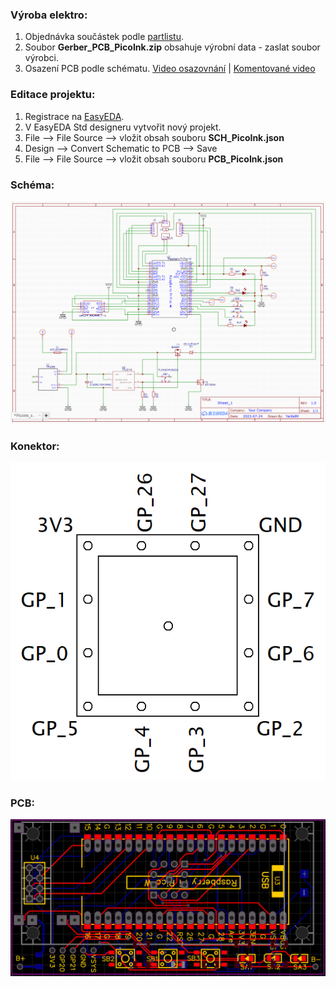 ### Výroba elektro: 
1. Objednávka součástek podle [partlistu](./Partlist.md).
2. Soubor **Gerber_PCB_PicoInk.zip** obsahuje výrobní data - zaslat soubor výrobci.
3. Osazení PCB podle schématu. 
[Video osazovnání](https://www.youtube.com/watch?v=MjlOoAGtTvY&list=PL2hwsy43ra5UZU4RDyN6xl_J_FKD02n1o) |
[Komentované video](https://www.youtube.com/watch?v=83LGPPGywaA)

### Editace projektu:
1. Registrace na [EasyEDA](https://easyeda.com).
2. V EasyEDA Std designeru vytvořit nový projekt.
3. File --> File Source --> vložit obsah souboru **SCH_PicoInk.json**
4. Design --> Convert Schematic to PCB --> Save
5. File --> File Source --> vložit obsah souboru **PCB_PicoInk.json**


### Schéma:
![overview](./Schematic_PicoInk.png)

### Konektor:
![overview](./Port.png)

### PCB:
![overview](./PCB_PicoInk.png)